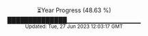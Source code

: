 <p align="center">
⏳Year Progress (48.63 %) <br>
██████████████▁▁▁▁▁▁▁▁▁▁▁▁▁▁▁▁ <br>
<sub>Updated: Tue, 27 Jun 2023 12:03:17 GMT</sub>
</p>

